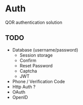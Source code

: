 # Auth

QOR authentication solution

## TODO

* Database (username/password)
  * Session storage
  * Confirm
  * Reset Password
  * Captcha
  * JWT
* Phone / Verification Code
* Http Auth ?
* OAuth
* OpenID
